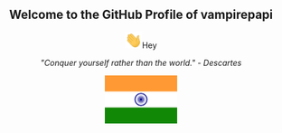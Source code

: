 <!-- User Profile Header -->
<div align="center">
    <!-- Profile Heading -->
    <h2>Welcome to the GitHub Profile of vampirepapi</h2>
    <!-- Greeting GIF -->
    <p><img src="https://github.com/vampirepapi/vampirepapi/blob/main/assets/Hi.gif" alt="Greetings" width="30px">Hey </p>
    <!-- Stoic Quote -->
    <p align="center">
        <em>"Conquer yourself rather than the world." - Descartes</em>
    </p>

<div align="center">
    <!-- Centered Image of Indian Flag -->
    <img alt="Indian Flag" height="85" src="https://github.com/vampirepapi/vampirepapi/blob/main/assets/Indian%20Flag.png" />
</div>
